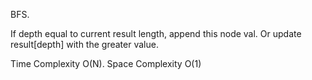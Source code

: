 BFS.

If depth equal to current result length, append this node val. Or update result[depth] with the greater value.


Time Complexity O(N). Space Complexity O(1)